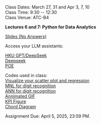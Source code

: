 Class Dates: March 27, 31 and Apr 3, 7, 10     
Class Time: 9:30 -- 12:30    
Class Venue: ATC-B4      

**Lectures 6 and 7: Python for Data Analytics**    

[Slides (No Answers)](https://ximarketing.github.io/class/Python/67-pre.pdf)          

Access your LLM assistants: 

[HKU GPT/DeepSeek](https://chatgpt.hku.hk/home)        
[Deepseek](https://www.deepseek.com/)        
[POE](https://poe.com/)       

Codes used in class:     
[Visualize your scatter plot and regression](https://ximarketing.github.io/class/Python/regressionvisualizationAPP.txt)       
[MNL for digit recognition](https://ximarketing.github.io/class/Python/MNIST_MNL_train_and_APP.txt)       
[ANN for digit recognition](https://ximarketing.github.io/class/Python/MNIST_ANN_train_and_APP.txt)       
[Annimated GIF](https://ximarketing.github.io/class/Python/annimatedGIF.txt)          
[KPI Figure](https://ximarketing.github.io/class/Python/KPIfigure.txt)        
[Chord Diagram](https://ximarketing.github.io/class/Python/ChordDiagram.txt)       

Assignment Due: April 5, 2025, 23:59 PM.         

